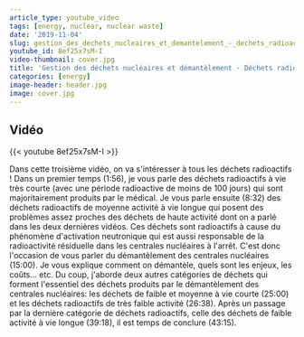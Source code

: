 ```yaml
---
article_type: youtube_video
tags: [energy, nuclear, nuclear waste]
date: '2019-11-04'
slug: gestion_des_dechets_nucleaires_et_demantelement_-_dechets_radioactifs_3
youtube_id: 8ef25x7sM-I
video-thumbnail: cover.jpg
title: 'Gestion des déchets nucléaires et démantèlement - Déchets radioactifs #3'
categories: [energy]
image-header: header.jpg
image: cover.jpg
---
```


## Vidéo

{{< youtube 8ef25x7sM-I >}}

Dans cette troisième vidéo, on va s'intéresser à tous les déchets radioactifs ! Dans un premier temps (1:56), je vous parle des déchets radioactifs à vie très courte (avec une période radioactive de moins de 100 jours) qui sont majoritairement produits par le médical. Je vous parle ensuite (8:32) des déchets radioactifs de moyenne activité à vie longue qui posent des problèmes assez proches des déchets de haute activité dont on a parlé dans les deux dernières vidéos. Ces déchets sont radioactifs à cause du phénomène d'activation neutronique qui est aussi responsable de la radioactivité résiduelle dans les centrales nucléaires à l'arrêt. C'est donc l'occasion de vous parler du démantèlement des centrales nucléaires (15:00). Je vous explique comment on démantèle, quels sont les enjeux, les coûts... etc. Du coup, j'aborde deux autres catégories de déchets qui forment l'essentiel des déchets produits par le démantèlement des centrales nucléaires: les déchets de faible et moyenne à vie courte (25:00) et les déchets radioactifs de très faible activité (26:38). Après un passage par la dernière catégorie de déchets radioactifs, celle des déchets de faible activité à vie longue (39:18), il est temps de conclure (43:15).
